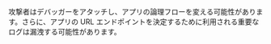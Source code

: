 
<p>    攻撃者はデバッガーをアタッチし、アプリの論理フローを変える可能性があります。さらに、アプリの URL エンドポイントを決定するために利用される重要なログは漏洩する可能性があります。</p>
